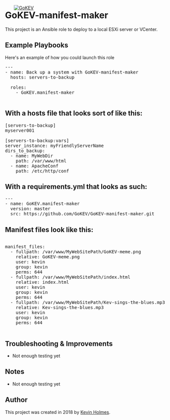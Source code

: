 [![GoKEV](http://GoKEV.com/GoKEV200.png)](http://GoKEV.com/)

<div style="position: absolute; top: 40px; left: 200px;">

# GoKEV-manifest-maker

This project is an Ansible role to deploy to a local ESXi server or VCenter.

## Example Playbooks
Here's an example of how you could launch this role


<pre>---
- name: Back up a system with GoKEV-manifest-maker
  hosts: servers-to-backup

  roles:
    - GoKEV.manifest-maker

</pre>

## With a hosts file that looks sort of like this:

<pre>
[servers-to-backup]
myserver001

[servers-to-backup:vars]
server_instance: myFriendlyServerName
dirs_to_backup:
  - name: MyWebDir
    path: /var/www/html
  - name: ApacheConf
    path: /etc/http/conf
</pre>

## With a requirements.yml that looks as such:

<pre>
---
- name: GoKEV.manifest-maker
  version: master
  src: https://github.com/GoKEV/GoKEV-manifest-maker.git
</pre>

## Manifest files look like this:
<pre>

manifest_files: 
  - fullpath: /var/www/MyWebSitePath/GoKEV-meme.png
    relative: GoKEV-meme.png
    user: kevin
    group: kevin
    perms: 644 
  - fullpath: /var/www/MyWebSitePath/index.html
    relative: index.html
    user: kevin
    group: kevin
    perms: 644 
  - fullpath: /var/www/MyWebSitePath/Kev-sings-the-blues.mp3
    relative: Kev-sings-the-blues.mp3
    user: kevin
    group: kevin
    perms: 644 

</pre>

## Troubleshooting & Improvements

- Not enough testing yet

## Notes

  - Not enough testing yet

## Author

This project was created in 2018 by [Kevin Holmes](http://GoKEV.com/).


